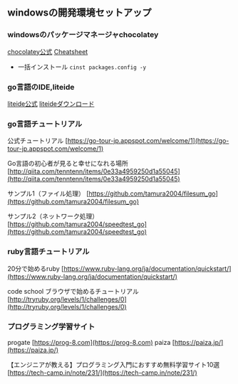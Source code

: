 ## windowsの開発環境セットアップ

### windowsのパッケージマネージャchocolatey

[chocolatey公式](http://qiita.com/koduki/items/a833d22c7d8cf6f8f55e)
[Cheatsheet](http://qiita.com/blackle0pard_/items/8a2e85ecfc2742c28de0)

- 一括インストール
`cinst packages.config -y`


### go言語のIDE,liteide

[liteide公式](https://github.com/visualfc/liteide)
[liteideダウンロード](https://github.com/visualfc/liteide/releases/tag/x31)


### go言語チュートリアル

公式チュートリアル
[https://go-tour-jp.appspot.com/welcome/1](https://go-tour-jp.appspot.com/welcome/1)

Go言語の初心者が見ると幸せになれる場所
[http://qiita.com/tenntenn/items/0e33a4959250d1a55045](http://qiita.com/tenntenn/items/0e33a4959250d1a55045)

サンプル1（ファイル処理）
[https://github.com/tamura2004/filesum_go](https://github.com/tamura2004/filesum_go)

サンプル2（ネットワーク処理）
[https://github.com/tamura2004/speedtest_go](https://github.com/tamura2004/speedtest_go)

### ruby言語チュートリアル

20分で始めるruby
[https://www.ruby-lang.org/ja/documentation/quickstart/](https://www.ruby-lang.org/ja/documentation/quickstart/)

code school ブラウザで始めるチュートリアル
[http://tryruby.org/levels/1/challenges/0](http://tryruby.org/levels/1/challenges/0)


### プログラミング学習サイト

progate [https://prog-8.com](https://prog-8.com)
paiza [https://paiza.jp/](https://paiza.jp/)

【エンジニアが教える】プログラミング入門におすすめ無料学習サイト10選[https://tech-camp.in/note/231/](https://tech-camp.in/note/231/)
